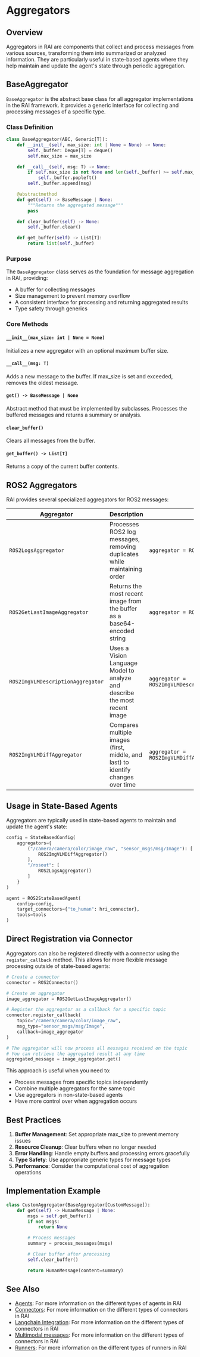 # Aggregators

## Overview

Aggregators in RAI are components that collect and process messages from various sources, transforming them into summarized or analyzed information. They are particularly useful in state-based agents where they help maintain and update the agent's state through periodic aggregation.

## BaseAggregator

`BaseAggregator` is the abstract base class for all aggregator implementations in the RAI framework. It provides a generic interface for collecting and processing messages of a specific type.

### Class Definition

```python
class BaseAggregator(ABC, Generic[T]):
    def __init__(self, max_size: int | None = None) -> None:
        self._buffer: Deque[T] = deque()
        self.max_size = max_size

    def __call__(self, msg: T) -> None:
        if self.max_size is not None and len(self._buffer) >= self.max_size:
            self._buffer.popleft()
        self._buffer.append(msg)

    @abstractmethod
    def get(self) -> BaseMessage | None:
        """Returns the aggregated message"""
        pass

    def clear_buffer(self) -> None:
        self._buffer.clear()

    def get_buffer(self) -> List[T]:
        return list(self._buffer)
```

### Purpose

The `BaseAggregator` class serves as the foundation for message aggregation in RAI, providing:

-   A buffer for collecting messages
-   Size management to prevent memory overflow
-   A consistent interface for processing and returning aggregated results
-   Type safety through generics

### Core Methods

#### `__init__(max_size: int | None = None)`

Initializes a new aggregator with an optional maximum buffer size.

#### `__call__(msg: T)`

Adds a new message to the buffer. If max_size is set and exceeded, removes the oldest message.

#### `get() -> BaseMessage | None`

Abstract method that must be implemented by subclasses. Processes the buffered messages and returns a summary or analysis.

#### `clear_buffer()`

Clears all messages from the buffer.

#### `get_buffer() -> List[T]`

Returns a copy of the current buffer contents.

## ROS2 Aggregators

RAI provides several specialized aggregators for ROS2 messages:

| Aggregator                        | Description                                                                      | Example Usage                                                  |
| --------------------------------- | -------------------------------------------------------------------------------- | -------------------------------------------------------------- |
| `ROS2LogsAggregator`              | Processes ROS2 log messages, removing duplicates while maintaining order         | `aggregator = ROS2LogsAggregator()`                            |
| `ROS2GetLastImageAggregator`      | Returns the most recent image from the buffer as a base64-encoded string         | `aggregator = ROS2GetLastImageAggregator()`                    |
| `ROS2ImgVLMDescriptionAggregator` | Uses a Vision Language Model to analyze and describe the most recent image       | `aggregator = ROS2ImgVLMDescriptionAggregator(llm=chat_model)` |
| `ROS2ImgVLMDiffAggregator`        | Compares multiple images (first, middle, and last) to identify changes over time | `aggregator = ROS2ImgVLMDiffAggregator(llm=chat_model)`        |

## Usage in State-Based Agents

Aggregators are typically used in state-based agents to maintain and update the agent's state:

```python
config = StateBasedConfig(
    aggregators={
        ("/camera/camera/color/image_raw", "sensor_msgs/msg/Image"): [
            ROS2ImgVLMDiffAggregator()
        ],
        "/rosout": [
            ROS2LogsAggregator()
        ]
    }
)

agent = ROS2StateBasedAgent(
    config=config,
    target_connectors={"to_human": hri_connector},
    tools=tools
)
```

## Direct Registration via Connector

Aggregators can also be registered directly with a connector using the `register_callback` method. This allows for more flexible message processing outside of state-based agents:

```python
# Create a connector
connector = ROS2Connector()

# Create an aggregator
image_aggregator = ROS2GetLastImageAggregator()

# Register the aggregator as a callback for a specific topic
connector.register_callback(
    topic="/camera/camera/color/image_raw",
    msg_type="sensor_msgs/msg/Image",
    callback=image_aggregator
)

# The aggregator will now process all messages received on the topic
# You can retrieve the aggregated result at any time
aggregated_message = image_aggregator.get()
```

This approach is useful when you need to:

-   Process messages from specific topics independently
-   Combine multiple aggregators for the same topic
-   Use aggregators in non-state-based agents
-   Have more control over when aggregation occurs

## Best Practices

1. **Buffer Management**: Set appropriate max_size to prevent memory issues
2. **Resource Cleanup**: Clear buffers when no longer needed
3. **Error Handling**: Handle empty buffers and processing errors gracefully
4. **Type Safety**: Use appropriate generic types for message types
5. **Performance**: Consider the computational cost of aggregation operations

## Implementation Example

```python
class CustomAggregator(BaseAggregator[CustomMessage]):
    def get(self) -> HumanMessage | None:
        msgs = self.get_buffer()
        if not msgs:
            return None

        # Process messages
        summary = process_messages(msgs)

        # Clear buffer after processing
        self.clear_buffer()

        return HumanMessage(content=summary)
```

## See Also

-   [Agents](agents.md): For more information on the different types of agents in RAI
-   [Connectors](connectors.md): For more information on the different types of connectors in RAI
-   [Langchain Integration](langchain.md): For more information on the different types of connectors in RAI
-   [Multimodal messages](multimodal_messages.md): For more information on the different types of connectors in RAI
-   [Runners](runners.md): For more information on the different types of runners in RAI
